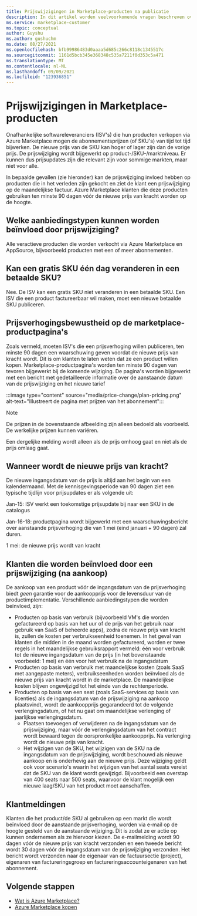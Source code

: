 ```yaml
---
title: Prijswijzigingen in Marketplace-producten na publicatie
description: In dit artikel worden veelvoorkomende vragen beschreven over het wijzigen van de prijzen voor abonnementen na publicatie.
ms.service: marketplace-customer
ms.topic: conceptual
author: Guyshu
ms.author: gushuchm
ms.date: 08/27/2021
ms.openlocfilehash: bfb99986483d0aaaa5d685c266c8118c1345517c
ms.sourcegitcommit: 1161d5bcb345e368348c535a7211f0d353c5a471
ms.translationtype: MT
ms.contentlocale: nl-NL
ms.lasthandoff: 09/09/2021
ms.locfileid: "123936851"
---
```

# <a name="price-changes-to-marketplace-products"></a>Prijswijzigingen in Marketplace-producten

Onafhankelijke softwareleveranciers (ISV's) die hun producten verkopen via Azure Marketplace mogen de abonnementsprijzen (of SKU's) van tijd tot tijd bijwerken. De nieuwe prijs van de SKU kan hoger of lager zijn dan de vorige prijs. De prijswijziging wordt bijgewerkt op product-/SKU-/marktniveau. Er kunnen dus prijsupdates zijn die relevant zijn voor sommige markten, maar niet voor alle.

In bepaalde gevallen (zie hieronder) kan de prijswijziging invloed hebben op producten die in het verleden zijn gekocht en ziet de klant een prijswijziging op de maandelijkse factuur. Azure Marketplace klanten die deze producten gebruiken ten minste 90 dagen vóór de nieuwe prijs van kracht worden op de hoogte.

## <a name="which-offer-types-can-be-affected-from-price-change"></a>Welke aanbiedingstypen kunnen worden beïnvloed door prijswijziging?

Alle veractieve producten die worden verkocht via Azure Marketplace en AppSource, bijvoorbeeld producten met een of meer abonnementen.

## <a name="can-a-free-sku-turn-one-day-into-a-paid-one"></a>Kan een gratis SKU één dag veranderen in een betaalde SKU?

Nee. De ISV kan een gratis SKU niet veranderen in een betaalde SKU. Een ISV die een product factureerbaar wil maken, moet een nieuwe betaalde SKU publiceren.

## <a name="price-increase-awareness-in-the-marketplace-product-pages"></a>Prijsverhogingsbewustheid op de marketplace-productpagina's

Zoals vermeld, moeten ISV's die een prijsverhoging willen publiceren, ten minste 90 dagen een waarschuwing geven voordat de nieuwe prijs van kracht wordt. Dit is om klanten te laten weten dat ze een product willen kopen. Marketplace-productpagina's worden ten minste 90 dagen van tevoren bijgewerkt bij de komende wijziging. De pagina's worden bijgewerkt met een bericht met gedetailleerde informatie over de aanstaande datum van de prijswijziging en het nieuwe tarief

:::image type="content" source="media/price-change/plan-pricing.png" alt-text="Illustreert de pagina met prijzen van het abonnement":::

> [!NOTE]
> De prijzen in de bovenstaande afbeelding zijn alleen bedoeld als voorbeeld. De werkelijke prijzen kunnen variëren.

Een dergelijke melding wordt alleen als de prijs omhoog gaat en niet als de prijs omlaag gaat.

## <a name="when-is-the-new-price-taking-effect"></a>Wanneer wordt de nieuwe prijs van kracht?

 De nieuwe ingangsdatum van de prijs is altijd aan het begin van een kalendermaand. Met de kennisgevingsperiode van 90 dagen ziet een typische tijdlijn voor prijsupdates er als volgende uit:

Jan-15: ISV werkt een toekomstige prijsupdate bij naar een SKU in de catalogus

Jan-16-18: productpagina wordt bijgewerkt met een waarschuwingsbericht over aanstaande prijsverhoging die van 1 mei (eind januari + 90 dagen) zal duren.

1 mei: de nieuwe prijs wordt van kracht

## <a name="customers-affected-from-a-price-change-post-purchase"></a>Klanten die worden beïnvloed door een prijswijziging (na aankoop)

De aankoop van een product vóór de ingangsdatum van de prijsverhoging biedt *geen* garantie voor de aankoopprijs voor de levensduur van de productimplementatie. Verschillende aanbiedingstypen die worden beïnvloed, zijn:

- Producten op basis van verbruik (bijvoorbeeld VM's die worden gefactureerd op basis van het uur of de prijs van het gebruik naar gebruik van SaaS of beheerde apps), zodra de nieuwe prijs van kracht is, zullen de kosten per verbruikseenheid toenemen. In het geval van klanten die midden in de maand worden gefactureerd, worden er twee regels in het maandelijkse gebruiksrapport vermeld: één voor verbruik tot de nieuwe ingangsdatum van de prijs (in het bovenstaande voorbeeld: 1 mei) en één voor het verbruik na de ingangsdatum
- Producten op basis van verbruik met maandelijkse kosten (zoals SaaS met aangepaste meters), verbruikseenheden worden beïnvloed als de nieuwe prijs van kracht wordt in de marketplace. De maandelijkse kosten blijven ongewijzigd tot het einde van de rechtenperiode.
- Producten op basis van een seat (zoals SaaS-services op basis van licenties) als de ingangsdatum van de prijswijziging na aankoop plaatsvindt, wordt de aankoopprijs gegarandeerd tot de volgende verlengingsdatum, of het nu gaat om maandelijkse verlenging of jaarlijkse verlengingsdatum.
    - Plaatsen toevoegen of verwijderen na de ingangsdatum van de prijswijziging, maar vóór de verlengingsdatum van het contract wordt bewaard tegen de oorspronkelijke aankoopprijs. Na verlenging wordt de nieuwe prijs van kracht.
    - Het wijzigen van de SKU, het wijzigen van de SKU na de ingangsdatum van de prijswijziging, wordt beschouwd als nieuwe aankoop en is onderhevig aan de nieuwe prijs. Deze wijziging geldt ook voor scenario's waarin het wijzigen van het aantal seats vereist dat de SKU van de klant wordt gewijzigd. Bijvoorbeeld een overstap van 400 seats naar 500 seats, waarvoor de klant mogelijk een nieuwe laag/SKU van het product moet aanschaffen.

## <a name="customer-notifications"></a>Klantmeldingen

Klanten die het product/de SKU al gebruiken op een markt die wordt beïnvloed door de aanstaande prijsverhoging, worden via e-mail op de hoogte gesteld van de aanstaande wijziging. Dit is zodat ze er actie op kunnen ondernemen als ze hiervoor kiezen. De e-mailmelding wordt 90 dagen vóór de nieuwe prijs van kracht verzonden en een tweede bericht wordt 30 dagen vóór de ingangsdatum van de prijswijziging verzonden. Het bericht wordt verzonden naar de eigenaar van de factuursectie (project), eigenaren van factureringsgroep en factureringsaccounteigenaren van het abonnement.

## <a name="next-steps"></a>Volgende stappen

- [Wat is Azure Marketplace?](azure-marketplace-overview.md)
- [Azure Marketplace kopen](azure-purchasing-invoicing.md)